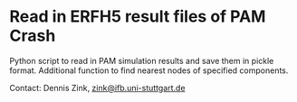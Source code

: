 # Read in ERFH5 result files of PAM Crash

Python script to read in PAM simulation results and save them in pickle format. Additional function to find nearest nodes of specified components. 

Contact: Dennis Zink, zink@ifb.uni-stuttgart.de
